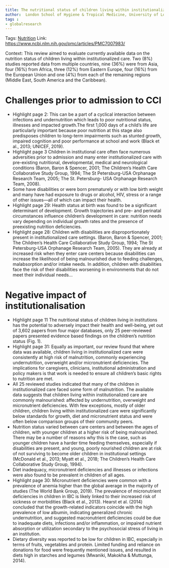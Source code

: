```yaml
---
title: The nutritional status of children living within institutionalized care: a systematic review
author:  London School of Hygiene & Tropical Medicine, University of London, London
tags :
- globalresearch
---
```

Tags: [Nutrition](Volume%201/Roll%20Ups/Nutrition/Nutrition.md)
Link: https://www.ncbi.nlm.nih.gov/pmc/articles/PMC7007983/

Context: This review aimed to evaluate currently available data on the nutrition status of children living within institutionalized care. Two (8%) studies reported data from multiple countries, nine (36%) were from Asia, four (16%) from Africa, three (12%) from Eastern Europe, four (16%) from the European Union and one (4%) from each of the remaining regions (Middle East, South America and the Caribbean).

# Challenges prior to admission to CCI

- Highlight page 2: This can be a part of a cyclical interaction between infections and undernutrition which leads to poor nutritional status, illnesses and impacted growth.The first 1,000 days of a child’s life are particularly important because poor nutrition at this stage also predisposes children to long-term impairments such as stunted growth, impaired cognition and poor performance at school and work (Black et al., 2013; UNICEF, 2019).
- Highlight page 3 Children in institutional care often face numerous adversities prior to admission and many enter institutionalized care with pre-existing nutritional, developmental, medical and neurological conditions (Baron, Baron & Spencer, 2001; The Children’s Health Care Collaborative Study Group, 1994; The St Petersburg-USA Orphanage Research Team, 2005; The St. Petersburg- USA Orphanage Research Team, 2008). 
- Some have disabilities or were born prematurely or with low birth weight and many have had exposure to drugs or alcohol, HIV, stress or a range of other issues—all of which can impact their health.
- Highlight page 29: Health status at birth was found to be a significant determinant of development. Growth trajectories and pre- and perinatal circumstances influence children’s development in care: nutrition needs vary depending on individual growth rates and the presence of preexisting nutrition deficiencies. 
- Highlight page 28: Children with disabilities are disproportionately present in institutionalized care settings. (Baron, Baron & Spencer, 2001; The Children’s Health Care Collaborative Study Group, 1994; The St Petersburg-USA Orphanage Research Team, 2005). They are already at increased risk when they enter care centers because disabilities can increase the likelihood of being malnourished due to feeding challenges, malabsorption and/or intake needs. In addition, children with disabilities face the risk of their disabilities worsening in environments that do not meet their individual needs…

# Negative impact of institutionalisation
- Highlight page 11 The nutritional status of children living in institutions has the potential to adversely impact their health and well-being, yet out of 3,602 papers from four major databases, only 25 peer-reviewed papers presented evidence based findings on the children’s nutrition status (Fig. 1). 
- Highlight page 31: Equally as important, our review found that where data was available, children living in institutionalized care were consistently at high risk of malnutrition, commonly experiencing undernutrition, overweight and/or micronutrient deficiencies. The implications for caregivers, clinicians, institutional administration and policy makers is that work is needed to ensure all children’s basic rights to nutrition are met.
- All 25 reviewed studies indicated that many of the children in institutionalized care faced some form of malnutrition. The available data suggests that children living within institutionalized care are commonly malnourished: affected by undernutrition, overweight and micronutrient deficiencies. With few exceptions, mostly of older children, children living within institutionalized care were significantly below standards for growth, diet and micronutrient status and were often below comparison groups of their community peers. 
- Nutrition status varied between care centers and between the ages of children, with younger children at a higher risk of being malnourished. There may be a number of reasons why this is the case, such as younger children have a harder time feeding themselves, especially if disabilities are present, and young, poorly nourished children are at risk of not surviving to become older children in institutional settings (McDonald et al., 2013; Myatt et al., 2018; The Children’s Health Care Collaborative Study Group, 1994). 
- Diet inadequacy, micronutrient deficiencies and illnesses or infections were also found to be prevalent in children of all ages.
- Highlight page 30: Micronutrient deficiencies were common with a prevalence of anemia higher than the global average in the majority of studies (The World Bank Group, 2019). The prevalence of micronutrient deficiencies in children in IBC is likely linked to their increased risk of sickness or morbidities (Black et al., 2013). Hearst et al. (2014) concluded that the growth-related indicators coincide with the high prevalence of low albumin, indicating generalized chronic undernutrition, and suggested macronutrient deficiencies could be due to inadequate diets, infections and/or inflammation, or impaired nutrient absorption or utilization secondary to the psychosocial stress of living in an institution. 
- Dietary diversity was reported to be low for children in IBC, especially in terms of fruits, vegetables and protein. Limited funding and reliance on donations for food were frequently mentioned issues, and resulted in diets high in starches and legumes (Mwaniki, Makokha & Muttunga, 2014).